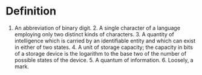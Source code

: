 # Definition

1.  An abbreviation of binary digit. 2. A single character of a language
    employing only two distinct kinds of characters. 3. A quantity of
    intelligence which is carried by an identifiable entity and which
    can exist in either of two states. 4. A unit of storage capacity;
    the capacity in bits of a storage device is the logarithm to the
    base two of the number of possible states of the device. 5. A
    quantum of information. 6. Loosely, a mark.
